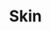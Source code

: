 ---
title: "Skin"
summary: "A British hard rock band that formed in 1992, disbanded in 1998 - and then reformed in 2009. **Line-Up** Neville MacDonald - Vocals Myke Gray - Guitar Andy Robbins - Bass Dicki Fliszar - Drums Colin McLeod - Keyboards"
image: "skin.jpg"
apple_music_artist_url: "https://music.apple.com/gb/artist/skin/1510786709"
wikipedia_url: "https://en.wikipedia.org/wiki/Skin_(British_band)"
---